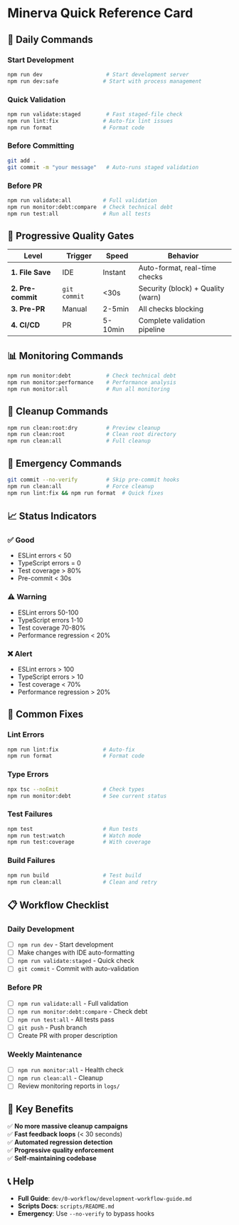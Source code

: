 # Minerva Quick Reference Card

## 🚀 Daily Commands

### **Start Development**
```bash
npm run dev                    # Start development server
npm run dev:safe              # Start with process management
```

### **Quick Validation**
```bash
npm run validate:staged        # Fast staged-file check
npm run lint:fix              # Auto-fix lint issues
npm run format                # Format code
```

### **Before Committing**
```bash
git add .
git commit -m "your message"   # Auto-runs staged validation
```

### **Before PR**
```bash
npm run validate:all          # Full validation
npm run monitor:debt:compare  # Check technical debt
npm run test:all              # Run all tests
```

## 🎯 Progressive Quality Gates

| Level | Trigger | Speed | Behavior |
|-------|---------|-------|----------|
| **1. File Save** | IDE | Instant | Auto-format, real-time checks |
| **2. Pre-commit** | `git commit` | <30s | Security (block) + Quality (warn) |
| **3. Pre-PR** | Manual | 2-5min | All checks blocking |
| **4. CI/CD** | PR | 5-10min | Complete validation pipeline |

## 📊 Monitoring Commands

```bash
npm run monitor:debt           # Check technical debt
npm run monitor:performance    # Performance analysis
npm run monitor:all            # Run all monitoring
```

## 🧹 Cleanup Commands

```bash
npm run clean:root:dry         # Preview cleanup
npm run clean:root             # Clean root directory
npm run clean:all              # Full cleanup
```

## 🚨 Emergency Commands

```bash
git commit --no-verify         # Skip pre-commit hooks
npm run clean:all              # Force cleanup
npm run lint:fix && npm run format  # Quick fixes
```

## 📈 Status Indicators

### **✅ Good**
- ESLint errors < 50
- TypeScript errors = 0
- Test coverage > 80%
- Pre-commit < 30s

### **⚠️ Warning**
- ESLint errors 50-100
- TypeScript errors 1-10
- Test coverage 70-80%
- Performance regression < 20%

### **❌ Alert**
- ESLint errors > 100
- TypeScript errors > 10
- Test coverage < 70%
- Performance regression > 20%

## 🔧 Common Fixes

### **Lint Errors**
```bash
npm run lint:fix              # Auto-fix
npm run format                # Format code
```

### **Type Errors**
```bash
npx tsc --noEmit              # Check types
npm run monitor:debt          # See current status
```

### **Test Failures**
```bash
npm test                      # Run tests
npm run test:watch            # Watch mode
npm run test:coverage         # With coverage
```

### **Build Failures**
```bash
npm run build                 # Test build
npm run clean:all             # Clean and retry
```

## 📋 Workflow Checklist

### **Daily Development**
- [ ] `npm run dev` - Start development
- [ ] Make changes with IDE auto-formatting
- [ ] `npm run validate:staged` - Quick check
- [ ] `git commit` - Commit with auto-validation

### **Before PR**
- [ ] `npm run validate:all` - Full validation
- [ ] `npm run monitor:debt:compare` - Check debt
- [ ] `npm run test:all` - All tests pass
- [ ] `git push` - Push branch
- [ ] Create PR with proper description

### **Weekly Maintenance**
- [ ] `npm run monitor:all` - Health check
- [ ] `npm run clean:all` - Cleanup
- [ ] Review monitoring reports in `logs/`

## 🎯 Key Benefits

✅ **No more massive cleanup campaigns**  
✅ **Fast feedback loops** (< 30 seconds)  
✅ **Automated regression detection**  
✅ **Progressive quality enforcement**  
✅ **Self-maintaining codebase**  

## 📞 Help

- **Full Guide**: `dev/0-workflow/development-workflow-guide.md`
- **Scripts Docs**: `scripts/README.md`
- **Emergency**: Use `--no-verify` to bypass hooks
